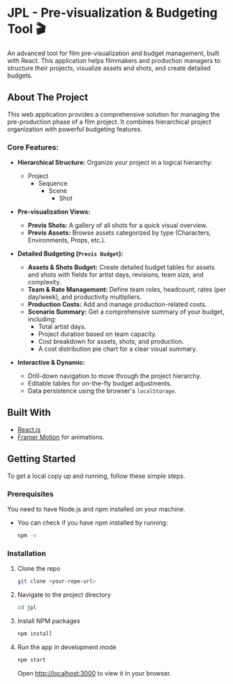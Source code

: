 # JPL - Pre-visualization & Budgeting Tool 🎬

An advanced tool for film pre-visualization and budget management, built with React. This application helps filmmakers and production managers to structure their projects, visualize assets and shots, and create detailed budgets.

## About The Project

This web application provides a comprehensive solution for managing the pre-production phase of a film project. It combines hierarchical project organization with powerful budgeting features.

### Core Features:

*   **Hierarchical Structure:** Organize your project in a logical hierarchy:
    *   Project
        *   Sequence
            *   Scene
                *   Shot

*   **Pre-visualization Views:**
    *   **Previs Shots:** A gallery of all shots for a quick visual overview.
    *   **Previs Assets:** Browse assets categorized by type (Characters, Environments, Props, etc.).

*   **Detailed Budgeting (`Previs Budget`):**
    *   **Assets & Shots Budget:** Create detailed budget tables for assets and shots with fields for artist days, revisions, team size, and complexity.
    *   **Team & Rate Management:** Define team roles, headcount, rates (per day/week), and productivity multipliers.
    *   **Production Costs:** Add and manage production-related costs.
    *   **Scenario Summary:** Get a comprehensive summary of your budget, including:
        *   Total artist days.
        *   Project duration based on team capacity.
        *   Cost breakdown for assets, shots, and production.
        *   A cost distribution pie chart for a clear visual summary.

*   **Interactive & Dynamic:**
    *   Drill-down navigation to move through the project hierarchy.
    *   Editable tables for on-the-fly budget adjustments.
    *   Data persistence using the browser's `localStorage`.

## Built With

*   [React.js](https://reactjs.org/)
*   [Framer Motion](https://www.framer.com/motion/) for animations.

## Getting Started

To get a local copy up and running, follow these simple steps.

### Prerequisites

You need to have Node.js and npm installed on your machine.
*   You can check if you have npm installed by running:
    ```sh
    npm -v
    ```

### Installation

1.  Clone the repo
    ```sh
    git clone <your-repo-url>
    ```
2.  Navigate to the project directory
    ```sh
    cd jpl
    ```
3.  Install NPM packages
    ```sh
    npm install
    ```
4.  Run the app in development mode
    ```sh
    npm start
    ```
    Open [http://localhost:3000](http://localhost:3000) to view it in your browser.